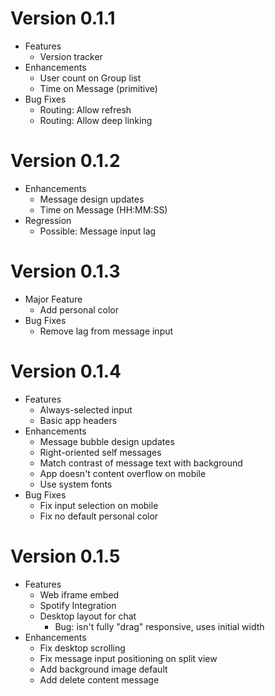# Version 0.1.1
- Features
  + Version tracker
- Enhancements
  + User count on Group list
  + Time on Message (primitive)
- Bug Fixes
  + Routing: Allow refresh
  + Routing: Allow deep linking

# Version 0.1.2
- Enhancements
  + Message design updates
  + Time on Message (HH:MM:SS)
- Regression
  + Possible: Message input lag


# Version 0.1.3
- Major Feature
  + Add personal color
- Bug Fixes
  + Remove lag from message input

# Version 0.1.4
- Features
  + Always-selected input
  + Basic app headers
- Enhancements
  + Message bubble design updates
  + Right-oriented self messages
  + Match contrast of message text with background
  + App doesn't content overflow on mobile
  + Use system fonts
- Bug Fixes
  + Fix input selection on mobile
  + Fix no default personal color

# Version 0.1.5
- Features
  + Web iframe embed
  + Spotify Integration
  + Desktop layout for chat
    - Bug: isn't fully "drag" responsive, uses initial width
- Enhancements
  + Fix desktop scrolling
  + Fix message input positioning on split view
  + Add background image default
  + Add delete content message